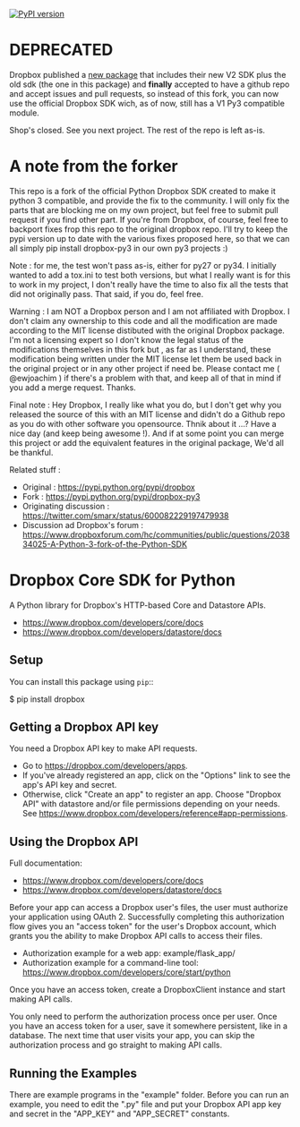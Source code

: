 [![PyPI version](https://badge.fury.io/py/dropbox-py3.svg)](http://badge.fury.io/py/dropbox-py3)

DEPRECATED
==========

Dropbox published a [new package](https://github.com/dropbox/dropbox-sdk-python) that includes their new V2 SDK plus the old sdk (the one in this package) and **finally** accepted to have a github repo and accept issues and pull requests, so instead of this fork, you can now use the official Dropbox SDK wich, as of now, still has a V1 Py3 compatible module.

Shop's closed. See you next project. The rest of the repo is left as-is.


A note from the forker
======================

This repo is a fork of the official Python Dropbox SDK created to make it python 3 compatible, and provide the fix to the community. I will only fix the parts that are blocking me on my own project, but feel free to submit pull request if you find other part. If you're from Dropbox, of course, feel free to backport fixes frop this repo to the original dropbox repo.
I'll try to keep the pypi version up to date with the various fixes proposed here, so that we can all simply pip install dropbox-py3 in our own py3 projects :)

Note : for me, the test won't pass as-is, either for py27 or py34. I initially wanted to add a tox.ini to test both versions, but what I really want is for this to work in my project, I don't really have the time to also fix all the tests that did not originally pass. That said, if you do, feel free.

Warning : I am NOT a Dropbox person and I am not affiliated with Dropbox. I don't claim any ownership to this code and all the modification are made according to the MIT license distibuted with the original Dropbox package. I'm not a licensing expert so I don't know the legal status of the modifications themselves in this fork but , as far as I understand, these modification being written under the MIT license let them be used back in the original project or in any other project if need be. Please contact me ( @ewjoachim ) if there's a problem with that, and keep all of that in mind if you add a merge request. Thanks.

Final note : Hey Dropbox, I really like what you do, but I don't get why you released the source of this with an MIT license and didn't do a Github repo as you do with other software you opensource. Thnik about it ...? Have a nice day (and keep being awesome !). And if at some point you can merge this project or add the equivalent features in the original package, We'd all be thankful.

Related stuff :

 - Original : https://pypi.python.org/pypi/dropbox
 - Fork : https://pypi.python.org/pypi/dropbox-py3
 - Originating discussion : https://twitter.com/smarx/status/600082229197479938
 - Discussion ad Dropbox's forum : https://www.dropboxforum.com/hc/communities/public/questions/203834025-A-Python-3-fork-of-the-Python-SDK

Dropbox Core SDK for Python
===========================

A Python library for Dropbox's HTTP-based Core and Datastore APIs.

- https://www.dropbox.com/developers/core/docs
- https://www.dropbox.com/developers/datastore/docs

Setup
-----

You can install this package using ``pip``::

   $ pip install dropbox

Getting a Dropbox API key
-------------------------

You need a Dropbox API key to make API requests.

- Go to https://dropbox.com/developers/apps.
- If you've already registered an app, click on the "Options" link to see the
  app's API key and secret.
- Otherwise, click "Create an app" to register an app. Choose "Dropbox API"
  with datastore and/or file permissions depending on your needs.
  See https://www.dropbox.com/developers/reference#app-permissions.

Using the Dropbox API
---------------------

Full documentation:

- https://www.dropbox.com/developers/core/docs
- https://www.dropbox.com/developers/datastore/docs

Before your app can access a Dropbox user's files, the user must authorize your
application using OAuth 2.  Successfully completing this authorization flow
gives you an "access token" for the user's Dropbox account, which grants you the
ability to make Dropbox API calls to access their files.

- Authorization example for a web app: example/flask_app/
- Authorization example for a command-line tool:
  https://www.dropbox.com/developers/core/start/python

Once you have an access token, create a DropboxClient instance and start making
API calls.

You only need to perform the authorization process once per user.  Once you have
an access token for a user, save it somewhere persistent, like in a database.
The next time that user visits your app, you can skip the authorization process
and go straight to making API calls.

Running the Examples
--------------------

There are example programs in the "example" folder.  Before you can run an
example, you need to edit the ".py" file and put your Dropbox API app key and
secret in the "APP_KEY" and "APP_SECRET" constants.
